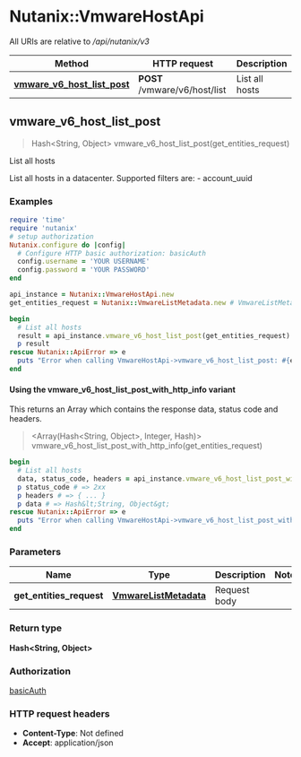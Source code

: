 # Nutanix::VmwareHostApi

All URIs are relative to */api/nutanix/v3*

| Method | HTTP request | Description |
| ------ | ------------ | ----------- |
| [**vmware_v6_host_list_post**](VmwareHostApi.md#vmware_v6_host_list_post) | **POST** /vmware/v6/host/list | List all hosts |


## vmware_v6_host_list_post

> Hash&lt;String, Object&gt; vmware_v6_host_list_post(get_entities_request)

List all hosts

List all hosts in a datacenter. Supported filters are: - account_uuid 

### Examples

```ruby
require 'time'
require 'nutanix'
# setup authorization
Nutanix.configure do |config|
  # Configure HTTP basic authorization: basicAuth
  config.username = 'YOUR USERNAME'
  config.password = 'YOUR PASSWORD'
end

api_instance = Nutanix::VmwareHostApi.new
get_entities_request = Nutanix::VmwareListMetadata.new # VmwareListMetadata | Request body

begin
  # List all hosts
  result = api_instance.vmware_v6_host_list_post(get_entities_request)
  p result
rescue Nutanix::ApiError => e
  puts "Error when calling VmwareHostApi->vmware_v6_host_list_post: #{e}"
end
```

#### Using the vmware_v6_host_list_post_with_http_info variant

This returns an Array which contains the response data, status code and headers.

> <Array(Hash&lt;String, Object&gt;, Integer, Hash)> vmware_v6_host_list_post_with_http_info(get_entities_request)

```ruby
begin
  # List all hosts
  data, status_code, headers = api_instance.vmware_v6_host_list_post_with_http_info(get_entities_request)
  p status_code # => 2xx
  p headers # => { ... }
  p data # => Hash&lt;String, Object&gt;
rescue Nutanix::ApiError => e
  puts "Error when calling VmwareHostApi->vmware_v6_host_list_post_with_http_info: #{e}"
end
```

### Parameters

| Name | Type | Description | Notes |
| ---- | ---- | ----------- | ----- |
| **get_entities_request** | [**VmwareListMetadata**](VmwareListMetadata.md) | Request body |  |

### Return type

**Hash&lt;String, Object&gt;**

### Authorization

[basicAuth](../README.md#basicAuth)

### HTTP request headers

- **Content-Type**: Not defined
- **Accept**: application/json

